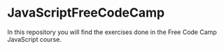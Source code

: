 # JavaScriptFreeCodeCamp
In this repository you will find the exercises done in the Free Code Camp JavaScript course. 
